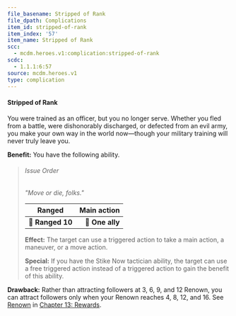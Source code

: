 ```yaml
---
file_basename: Stripped of Rank
file_dpath: Complications
item_id: stripped-of-rank
item_index: '57'
item_name: Stripped of Rank
scc:
  - mcdm.heroes.v1:complication:stripped-of-rank
scdc:
  - 1.1.1:6:57
source: mcdm.heroes.v1
type: complication
---
```


#### Stripped of Rank

You were trained as an officer, but you no longer serve. Whether you fled from a battle, were dishonorably discharged, or defected from an evil army, you make your own way in the world now—though your military training will never truly leave you.

**Benefit:** You have the following ability.

<!-- -->
> ###### Issue Order
>
> *"Move or die, folks."*
>
> | **Ranged**       | **Main action** |
> | ---------------- | --------------: |
> | **📏 Ranged 10** | **🎯 One ally** |
>
> **Effect:** The target can use a triggered action to take a main action, a maneuver, or a move action.
>
> **Special:** If you have the Stike Now tactician ability, the target can use a free triggered action instead of a triggered action to gain the benefit of this ability.

**Drawback:** Rather than attracting followers at 3, 6, 9, and 12 Renown, you can attract followers only when your Renown reaches 4, 8, 12, and 16. See [Renown](#page-364-6) in [Chapter 13: Rewards](#page-327-1).
